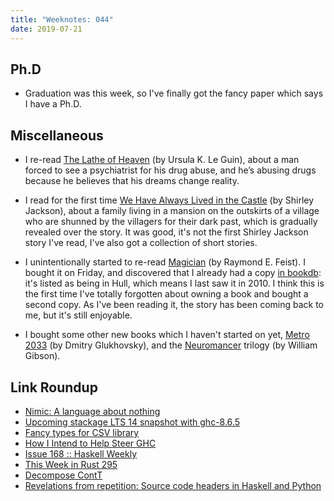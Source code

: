 ```yaml
---
title: "Weeknotes: 044"
date: 2019-07-21
---
```


## Ph.D

- Graduation was this week, so I've finally got the fancy paper which
  says I have a Ph.D.

## Miscellaneous

- I re-read [The Lathe of Heaven][] (by Ursula K. Le Guin), about a
  man forced to see a psychiatrist for his drug abuse, and he’s
  abusing drugs because he believes that his dreams change reality.

- I read for the first time [We Have Always Lived in the Castle][] (by
  Shirley Jackson), about a family living in a mansion on the
  outskirts of a village who are shunned by the villagers for their
  dark past, which is gradually revealed over the story.  It was good,
  it's not the first Shirley Jackson story I've read, I've also got a
  collection of short stories.

- I unintentionally started to re-read [Magician][] (by Raymond
  E. Feist).  I bought it on Friday, and discovered that I already had
  a copy [in bookdb][]: it's listed as being in Hull, which means I
  last saw it in 2010.  I think this is the first time I've totally
  forgotten about owning a book and bought a second copy.  As I've
  been reading it, the story has been coming back to me, but it's
  still enjoyable.

- I bought some other new books which I haven't started on yet, [Metro
  2033][] (by Dmitry Glukhovsky), and the [Neuromancer][] trilogy (by
  William Gibson).

[The Lathe of Heaven]: https://en.wikipedia.org/wiki/The_Lathe_of_Heaven
[We Have Always Lived in the Castle]: https://en.wikipedia.org/wiki/We_Have_Always_Lived_in_the_Castle
[Magician]: https://en.wikipedia.org/wiki/Magician_%28Feist_novel%29
[in bookdb]: https://www.barrucadu.co.uk/bookdb/
[Metro 2033]: https://en.wikipedia.org/wiki/Metro_2033
[Neuromancer]: https://en.wikipedia.org/wiki/Neuromancer

## Link Roundup

- [Nimic: A language about nothing](https://reasonablypolymorphic.com/blog/nimic/index.html)
- [Upcoming stackage LTS 14 snapshot with ghc-8.6.5](https://www.stackage.org/blog/2019/07/upcoming-lts-14-ghc-8-6-5)
- [Fancy types for CSV library](http://oleg.fi/gists/posts/2019-07-15-fancy-types-for-cassava.html)
- [How I Intend to Help Steer GHC](https://reasonablypolymorphic.com/blog/steering/index.html)
- [Issue 168 :: Haskell Weekly](https://haskellweekly.news/issues/168.html)
- [This Week in Rust 295](https://this-week-in-rust.org/blog/2019/07/16/this-week-in-rust-295/)
- [Decompose ContT](https://ro-che.info/articles/2019-07-19-decompose-contt)
- [Revelations from repetition: Source code headers in Haskell and Python](https://www.tweag.io/posts/2019-07-17-codestatistics.html)
